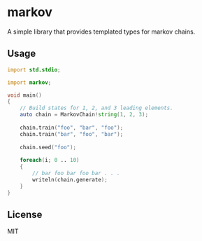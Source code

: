 # markov
A simple library that provides templated types for markov chains.

## Usage

```d
import std.stdio;

import markov;

void main()
{
    // Build states for 1, 2, and 3 leading elements.
    auto chain = MarkovChain!string(1, 2, 3);
    
    chain.train("foo", "bar", "foo");
    chain.train("bar", "foo", "bar");
    
    chain.seed("foo");
    
    foreach(i; 0 .. 10)
    {
        // bar foo bar foo bar . . .
        writeln(chain.generate);
    }
}
```

## License

MIT
